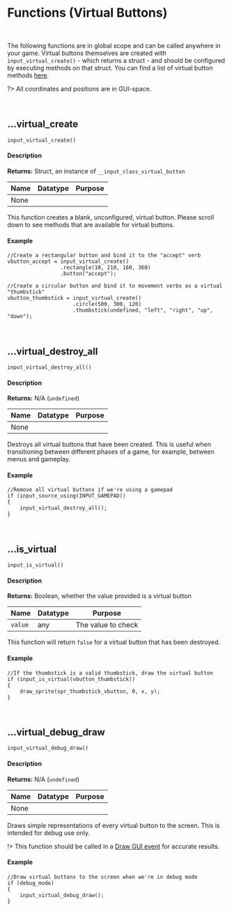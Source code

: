 # Functions (Virtual Buttons)

&nbsp;

The following functions are in global scope and can be called anywhere in your game. Virtual buttons themselves are created with `input_virtual_create()` - which returns a struct - and should be configured by executing methods on that struct. You can find a list of virtual button methods [here](Functions-(Virtual-Button-Methods)).

?> All coordinates and positions are in GUI-space.

&nbsp;

## …virtual_create

`input_virtual_create()`

<!-- tabs:start -->

#### **Description**

**Returns:** Struct, an instance of `__input_class_virtual_button`

|Name|Datatype|Purpose|
|----|--------|-------|
|None|        |       |

This function creates a blank, unconfigured, virtual button. Please scroll down to see methods that are available for virtual buttons.

#### **Example**

```gml
//Create a rectangular button and bind it to the "accept" verb
vbutton_accept = input_virtual_create()
                 .rectangle(10, 210, 160, 360)
                 .button("accept");

//Create a circular button and bind it to movement verbs as a virtual "thumbstick"
vbutton_thumbstick = input_virtual_create()
                     .circle(500, 300, 120)
                     .thumbstick(undefined, "left", "right", "up", "down");
```

<!-- tabs:end -->

&nbsp;

## …virtual_destroy_all

`input_virtual_destroy_all()`

<!-- tabs:start -->

#### **Description**

**Returns:** N/A (`undefined`)

|Name|Datatype|Purpose|
|----|--------|-------|
|None|        |       |

Destroys all virtual buttons that have been created. This is useful when transitioning between different phases of a game, for example, between menus and gameplay.

#### **Example**

```gml
//Remove all virtual buttons if we're using a gamepad
if (input_source_using(INPUT_GAMEPAD))
{
	input_virtual_destroy_all();
}
```

<!-- tabs:end -->

&nbsp;

## …is_virtual

`input_is_virtual()`

<!-- tabs:start -->

#### **Description**

**Returns:** Boolean, whether the value provided is a virtual button

|Name   |Datatype|Purpose           |
|-------|--------|------------------|
|`value`|any     |The value to check|

This function will return `false` for a virtual button that has been destroyed.

#### **Example**

```gml
//If the thumbstick is a valid thumbstick, draw the virtual button
if (input_is_virtual(vbutton_thumbstick))
{
	draw_sprite(spr_thumbstick_vbutton, 0, x, y);
}
```

<!-- tabs:end -->

&nbsp;

## …virtual_debug_draw

`input_virtual_debug_draw()`

<!-- tabs:start -->

#### **Description**

**Returns:** N/A (`undefined`)

|Name|Datatype|Purpose|
|----|--------|-------|
|None|        |       |

Draws simple representations of every virtual button to the screen. This is intended for debug use only.

!> This function should be called in a [Draw GUI event](https://manual.yoyogames.com/The_Asset_Editors/Object_Properties/Draw_Events.htm) for accurate results.

#### **Example**

```gml
//Draw virtual buttons to the screen when we're in debug mode
if (debug_mode)
{
	input_virtual_debug_draw();
}
```

<!-- tabs:end -->